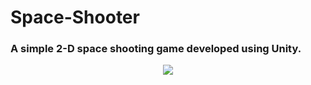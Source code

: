 # Space-Shooter
### A simple 2-D space shooting game developed using Unity.

<p align="center">
  <img src="https://github.com/piyush-jaiswal/Space-Shooter/blob/master/Assets/SpaceShooter.gif">
</p>

